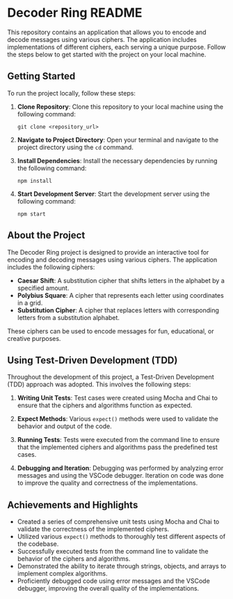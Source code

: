 # Decoder Ring README

This repository contains an application that allows you to encode and decode messages using various ciphers. The application includes implementations of different ciphers, each serving a unique purpose. Follow the steps below to get started with the project on your local machine.

## Getting Started

To run the project locally, follow these steps:

1. **Clone Repository**: Clone this repository to your local machine using the following command:
   ```
   git clone <repository_url>
   ```

2. **Navigate to Project Directory**: Open your terminal and navigate to the project directory using the `cd` command.

3. **Install Dependencies**: Install the necessary dependencies by running the following command:
   ```
   npm install
   ```

4. **Start Development Server**: Start the development server using the following command:
   ```
   npm start
   ```

## About the Project

The Decoder Ring project is designed to provide an interactive tool for encoding and decoding messages using various ciphers. The application includes the following ciphers:

- **Caesar Shift**: A substitution cipher that shifts letters in the alphabet by a specified amount.
- **Polybius Square**: A cipher that represents each letter using coordinates in a grid.
- **Substitution Cipher**: A cipher that replaces letters with corresponding letters from a substitution alphabet.

These ciphers can be used to encode messages for fun, educational, or creative purposes.

## Using Test-Driven Development (TDD)

Throughout the development of this project, a Test-Driven Development (TDD) approach was adopted. This involves the following steps:

1. **Writing Unit Tests**: Test cases were created using Mocha and Chai to ensure that the ciphers and algorithms function as expected.

2. **Expect Methods**: Various `expect()` methods were used to validate the behavior and output of the code.

3. **Running Tests**: Tests were executed from the command line to ensure that the implemented ciphers and algorithms pass the predefined test cases.

4. **Debugging and Iteration**: Debugging was performed by analyzing error messages and using the VSCode debugger. Iteration on code was done to improve the quality and correctness of the implementations.

## Achievements and Highlights

- Created a series of comprehensive unit tests using Mocha and Chai to validate the correctness of the implemented ciphers.
- Utilized various `expect()` methods to thoroughly test different aspects of the codebase.
- Successfully executed tests from the command line to validate the behavior of the ciphers and algorithms.
- Demonstrated the ability to iterate through strings, objects, and arrays to implement complex algorithms.
- Proficiently debugged code using error messages and the VSCode debugger, improving the overall quality of the implementations.
